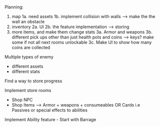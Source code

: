 Planning:
1. map
1a. need assets
1b. implement collision with walls --> make the the wall an obstacle
2. inventory
2a. UI
2b. the feature implementation --> storing
3. more items, and make them change stats
3a. Armor and weapons
3b. different pick ups other than just health pots and coins --> keys? make some if not all next rooms unlockable
3c. Make UI to show how many coins are collected

Multiple types of enemy
 - different assets
 - different stats

Find a way to store progress

Implement store rooms
 - Shop NPC
 - Shop Items --> Armor + weapons + consumeables OR Cards i.e Passives or special effects to abilities

Implement Ability feature
    - Start with Barrage

